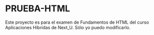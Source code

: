 # PRUEBA-HTML
Este proyecto es para el examen de Fundamentos de HTML del curso Aplicaciones Híbridas de Next_U.
Sólo yo puedo modificarlo.
